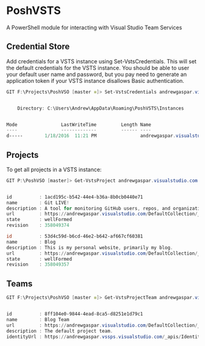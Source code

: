 # PoshVSTS
A PowerShell module for interacting with Visual Studio Team Services

## Credential Store

Add credentials for a VSTS instance using Set-VstsCredentials. This will set the default
credentials for the VSTS instance. You should be able to user your default user name and
password, but you pay need to generate an application token if your VSTS instance disallows
Basic authentication.

```powershell
GIT F:\Projects\PoshVSO [master ≡]> Set-VstsCredentials andrewgaspar.visualstudio.com andrew.gaspar@outlook.com


    Directory: C:\Users\Andrew\AppData\Roaming\PoshVSTS\Instances


Mode                LastWriteTime         Length Name
----                -------------         ------ ----
d-----        1/18/2016  11:21 PM                andrewgaspar.visualstudio.com

```

## Projects

To get all projects in a VSTS instance:

```powershell
GIT P:\PoshVSO [master]> Get-VstsProject andrewgaspar.visualstudio.com


id          : 1acd195c-b542-44e4-b36a-8b0cb0440e71
name        : Git LIVE!
description : A tool for monitoring GitHub users, repos, and organizations from Windows.
url         : https://andrewgaspar.visualstudio.com/DefaultCollection/_apis/projects/1acd195c-b542-44e4-b36a-8b0cb0440e71
state       : wellFormed
revision    : 358049374

id          : 53d4c59d-b6cd-46e2-b642-af667cf60381
name        : Blog
description : This is my personal website, primarily my blog.
url         : https://andrewgaspar.visualstudio.com/DefaultCollection/_apis/projects/53d4c59d-b6cd-46e2-b642-af667cf60381
state       : wellFormed
revision    : 358049357
```

## Teams

```powershell
GIT F:\Projects\PoshVSO [master ≡]> Get-VstsProjectTeam andrewgaspar.visualstudio.com "Blog"


id          : 8ff104e0-9844-4ead-8ca5-d8251e1d79c1
name        : Blog Team
url         : https://andrewgaspar.visualstudio.com/DefaultCollection/_apis/projects/53d4c59d-b6cd-46e2-b642-af667cf60381/teams/8ff104e0-9844-4ead-8ca5-d8251e1d79c1
description : The default project team.
identityUrl : https://andrewgaspar.vssps.visualstudio.com/_apis/Identities/8ff104e0-9844-4ead-8ca5-d8251e1d79c1
```
